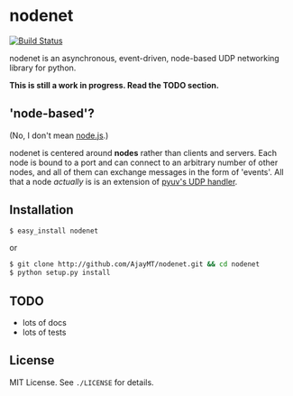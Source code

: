 
# nodenet
[![Build Status](https://travis-ci.org/AjayMT/nodenet.svg)](https://travis-ci.org/AjayMT/nodenet)

nodenet is an asynchronous, event-driven, node-based UDP networking library for python.

**This is still a work in progress. Read the TODO section.**

## 'node-based'?
(No, I don't mean [node.js](http://nodejs.org).)

nodenet is centered around **nodes** rather than clients and servers. Each node is bound to a port and can connect to an arbitrary number of other nodes, and all of them can exchange messages in the form of 'events'. All that a node *actually* is is an extension of [pyuv's UDP handler](http://pyuv.readthedocs.org/en/latest/udp.html).

## Installation
```sh
$ easy_install nodenet
```
or
```sh
$ git clone http://github.com/AjayMT/nodenet.git && cd nodenet
$ python setup.py install
```

## TODO
- lots of docs
- lots of tests

## License
MIT License. See `./LICENSE` for details.
